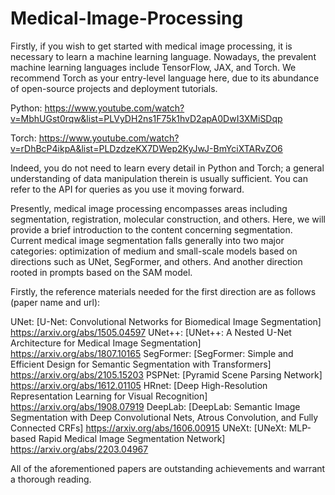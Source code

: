 # Medical-Image-Processing

Firstly, if you wish to get started with medical image processing, it is necessary to learn a machine learning language. Nowadays, the prevalent machine learning languages include TensorFlow, JAX, and Torch. We recommend Torch as your entry-level language here, due to its abundance of open-source projects and deployment tutorials.

Python: https://www.youtube.com/watch?v=MbhUGst0rqw&list=PLVyDH2ns1F75k1hvD2apA0DwI3XMiSDqp

Torch: https://www.youtube.com/watch?v=rDhBcP4ikpA&list=PLDzdzeKX7DWep2KyJwJ-BmYciXTARvZO6

Indeed, you do not need to learn every detail in Python and Torch; a general understanding of data manipulation therein is usually sufficient. You can refer to the API for queries as you use it moving forward.

Presently, medical image processing encompasses areas including segmentation, registration, molecular construction, and others. Here, we will provide a brief introduction to the content concerning segmentation. Current medical image segmentation falls generally into two major categories: optimization of medium and small-scale models based on directions such as UNet, SegFormer, and others. And another direction rooted in prompts based on the SAM model.

Firstly, the reference materials needed for the first direction are as follows (paper name and url):

UNet: [U-Net: Convolutional Networks for Biomedical Image Segmentation] https://arxiv.org/abs/1505.04597
UNet++: [UNet++: A Nested U-Net Architecture for Medical Image Segmentation] https://arxiv.org/abs/1807.10165
SegFormer: [SegFormer: Simple and Efficient Design for Semantic Segmentation with Transformers] https://arxiv.org/abs/2105.15203
PSPNet: [Pyramid Scene Parsing Network] https://arxiv.org/abs/1612.01105
HRnet: [Deep High-Resolution Representation Learning for Visual Recognition] https://arxiv.org/abs/1908.07919
DeepLab: [DeepLab: Semantic Image Segmentation with Deep Convolutional Nets, Atrous Convolution, and Fully Connected CRFs] https://arxiv.org/abs/1606.00915
UNeXt: [UNeXt: MLP-based Rapid Medical Image Segmentation Network] https://arxiv.org/abs/2203.04967

All of the aforementioned papers are outstanding achievements and warrant a thorough reading.
